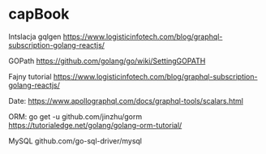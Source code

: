 # capBook

Intslacja gqlgen
https://www.logisticinfotech.com/blog/graphql-subscription-golang-reactjs/

GOPath
https://github.com/golang/go/wiki/SettingGOPATH

Fajny tutorial
https://www.logisticinfotech.com/blog/graphql-subscription-golang-reactjs/

Date:
https://www.apollographql.com/docs/graphql-tools/scalars.html

ORM:
go get -u github.com/jinzhu/gorm
https://tutorialedge.net/golang/golang-orm-tutorial/

MySQL
github.com/go-sql-driver/mysql